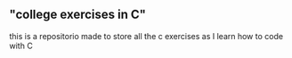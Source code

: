 ## "college exercises in C"

this is a repositorio made to store all the c exercises as I learn how to code with C
